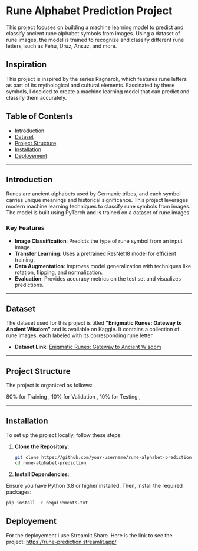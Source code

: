 # Rune Alphabet Prediction Project


This project focuses on building a machine learning model to predict and classify ancient rune alphabet symbols from images. Using a dataset of rune images, the model is trained to recognize and classify different rune letters, such as Fehu, Uruz, Ansuz, and more.

## Inspiration



This project is inspired by the series Ragnarok, which features rune letters as part of its mythological and cultural elements. Fascinated by these symbols, I decided to create a machine learning model that can predict and classify them accurately.


## Table of Contents
- [Introduction](#introduction)
- [Dataset](#dataset)
- [Project Structure](#project-structure)
- [Installation](#installation)
- [Deployement](#deployement)


---

## Introduction

Runes are ancient alphabets used by Germanic tribes, and each symbol carries unique meanings and historical significance. This project leverages modern machine learning techniques to classify rune symbols from images. The model is built using PyTorch and is trained on a dataset of rune images.

### Key Features
- **Image Classification**: Predicts the type of rune symbol from an input image.
- **Transfer Learning**: Uses a pretrained ResNet18 model for efficient training.
- **Data Augmentation**: Improves model generalization with techniques like rotation, flipping, and normalization.
- **Evaluation**: Provides accuracy metrics on the test set and visualizes predictions.

---

## Dataset

The dataset used for this project is titled **"Enigmatic Runes: Gateway to Ancient Wisdom"** and is available on Kaggle. It contains a collection of rune images, each labeled with its corresponding rune letter.

- **Dataset Link**: [Enigmatic Runes: Gateway to Ancient Wisdom](https://www.kaggle.com/datasets/johnrem/enigmatic-runes-gateway-to-ancient-wisdom)


---

## Project Structure

The project is organized as follows:

80% for Training ,
10% for Validation ,
10% for Testing ,

---

## Installation

To set up the project locally, follow these steps:

1. **Clone the Repository**:

   ```bash
   git clone https://github.com/your-username/rune-alphabet-prediction.git
   cd rune-alphabet-prediction
   
3. **Install Dependencies**:

Ensure you have Python 3.8 or higher installed. Then, install the required packages:

   ```bash
   pip install -r requirements.txt

   ````


## Deployement

For the deployement i use Streamlit Share.
 Here is the link to see the project:  https://rune-prediction.streamlit.app/
